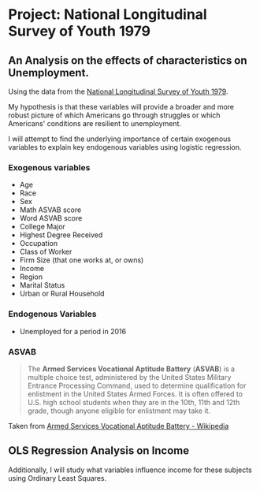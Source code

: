 <meta name="viewport" content="width=device-width, initial-scale=1.0">

# Project: National Longitudinal Survey of Youth 1979

## An Analysis on the effects of characteristics on Unemployment.

Using the data from the [National Longitudinal Survey of Youth 1979](https://www.bls.gov/nls/nlsy79.htm).

My hypothesis is that these variables will provide a broader and more robust picture of which Americans go through struggles or which Americans' conditions are resilient to unemployment.

I will attempt to find the underlying importance of certain exogenous variables to explain key endogenous variables using logistic regression.

### Exogenous variables

- Age
- Race
- Sex
- Math ASVAB score
- Word ASVAB score
- College Major
- Highest Degree Received
- Occupation
- Class of Worker
- Firm Size (that one works at, or owns)
- Income
- Region
- Marital Status
- Urban or Rural Household

### Endogenous Variables

- Unemployed for a period in 2016

### ASVAB

> The **Armed Services Vocational Aptitude Battery** (**ASVAB**) is a multiple
> choice test, administered by the United States Military Entrance Processing
> Command, used to determine qualification for enlistment in the United States
> Armed Forces. It is often offered to U.S. high school students when they are
> in the 10th, 11th and 12th grade, though anyone eligible for enlistment may
> take it.

Taken from [Armed Services Vocational Aptitude Battery - Wikipedia](https://en.wikipedia.org/wiki/Armed_Services_Vocational_Aptitude_Battery)

## OLS Regression Analysis on Income

Additionally, I will study what variables influence income for these subjects using Ordinary Least Squares.
